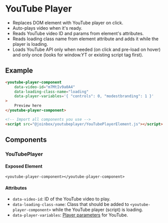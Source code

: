 # YouTube Player

- Replaces DOM element with YouTube player on click.
- Auto-plays video when it's ready.
- Reads YouTube video ID and params from element's attributes.
- Reads loading class name from element attribute and adds it while the player is loading.
- Loads YouTube API only when needed (on click and pre-load on hover) and only once (looks for
window.YT or existing script tag first).

## Example

````html
<youtube-player-component
    data-video-id="m7MtIv9a0A4"
    data-loading-class-name="loading"
    data-player-variables='{ "controls": 0, "modestbranding": 1 }'
>
    Preview here
</youtube-player-component>

<!-- Import all components you use -->
<script src="@joinbox/youtubeplayer/YouTubePlayerElement.js"></script>
````

## Components

### YouTubePlayer

#### Exposed Element
`<youtube-player-component></youtube-player-component>`

#### Attributes
- `data-video-id`: ID of the YouTube video to play.
- `data-loading-class-name`: Class that should be added to `<youtube-player-component>` while
the YouTube player (script) is loading.
- `data-player-variables`: [Player parameters](https://developers.google.com/youtube/player_parameters.html?playerVersion=HTML5)
for YouTube.
